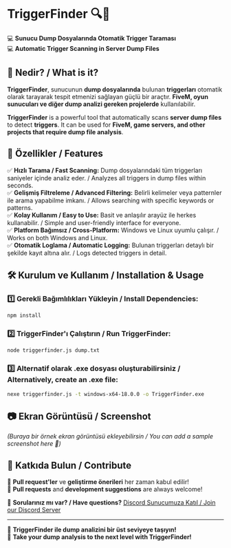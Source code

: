 # **TriggerFinder** 🔍🚀  
💻 **Sunucu Dump Dosyalarında Otomatik Trigger Taraması**  
💻 **Automatic Trigger Scanning in Server Dump Files**  

## 📌 **Nedir? / What is it?**  
**TriggerFinder**, sunucunun **dump dosyalarında** bulunan **triggerları** otomatik olarak tarayarak tespit etmenizi sağlayan güçlü bir araçtır. **FiveM, oyun sunucuları ve diğer dump analizi gereken projelerde** kullanılabilir.  

**TriggerFinder** is a powerful tool that automatically scans **server dump files** to detect **triggers**. It can be used for **FiveM, game servers, and other projects that require dump file analysis**.  

## 🎯 **Özellikler / Features**  
✅ **Hızlı Tarama / Fast Scanning:** Dump dosyalarındaki tüm triggerları saniyeler içinde analiz eder. / Analyzes all triggers in dump files within seconds.  
✅ **Gelişmiş Filtreleme / Advanced Filtering:** Belirli kelimeler veya patternler ile arama yapabilme imkanı. / Allows searching with specific keywords or patterns.  
✅ **Kolay Kullanım / Easy to Use:** Basit ve anlaşılır arayüz ile herkes kullanabilir. / Simple and user-friendly interface for everyone.  
✅ **Platform Bağımsız / Cross-Platform:** Windows ve Linux uyumlu çalışır. / Works on both Windows and Linux.  
✅ **Otomatik Loglama / Automatic Logging:** Bulunan triggerları detaylı bir şekilde kayıt altına alır. / Logs detected triggers in detail.  

## 🛠 **Kurulum ve Kullanım / Installation & Usage**  

### **1️⃣ Gerekli Bağımlılıkları Yükleyin / Install Dependencies:**  
```sh
npm install
```

### **2️⃣ TriggerFinder'ı Çalıştırın / Run TriggerFinder:**  
```sh
node triggerfinder.js dump.txt
```

### **3️⃣ Alternatif olarak .exe dosyası oluşturabilirsiniz / Alternatively, create an .exe file:**  
```sh
nexe triggerfinder.js -t windows-x64-18.0.0 -o TriggerFinder.exe
```

## 📷 **Ekran Görüntüsü / Screenshot**  
*(Buraya bir örnek ekran görüntüsü ekleyebilirsin / You can add a sample screenshot here 📸)*  

## 🤝 **Katkıda Bulun / Contribute**  
🎯 **Pull request'ler** ve **geliştirme önerileri** her zaman kabul edilir!  
🎯 **Pull requests** and **development suggestions** are always welcome!  

📩 **Sorularınız mı var? / Have questions?** [Discord Sunucumuza Katıl / Join our Discord Server](https://discord.gg/skytrigger)  

---

🚀 **TriggerFinder ile dump analizini bir üst seviyeye taşıyın!**  
🚀 **Take your dump analysis to the next level with TriggerFinder!**  
